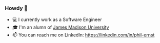 ### Howdy 👋


- 💻 I currently work as a Software Engineer
- 🎓 I'm an alumn of [James Madison University](https://jmu.edu/)
- 📫 You can reach me on LinkedIn: https://linkedin.com/in/phil-ernst



